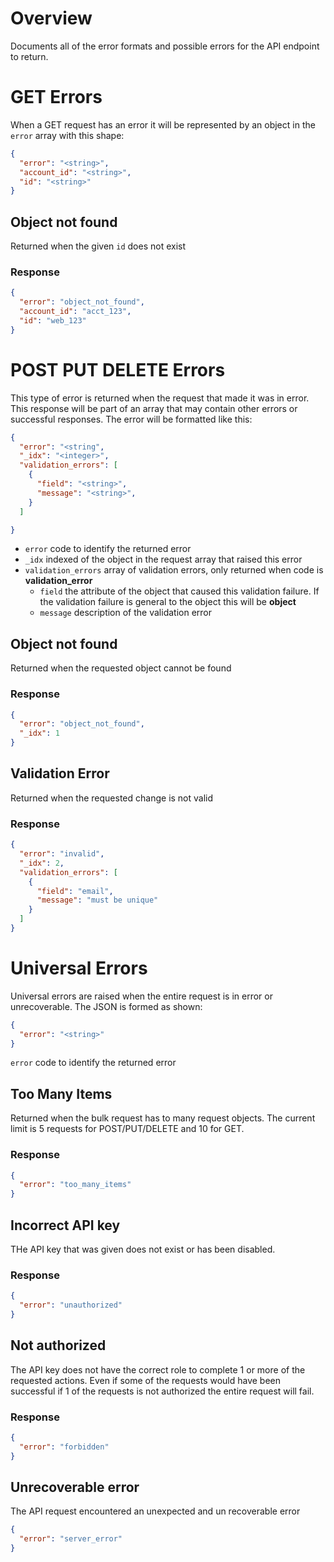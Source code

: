 # Overview

Documents all of the error formats and possible errors for the API endpoint to return.

# GET Errors

When a GET request has an error it will be represented by an object in the `error` array with this shape:

```JSON
{
  "error": "<string>",
  "account_id": "<string>",
  "id": "<string>"
}
```

## Object not found

Returned when the given `id` does not exist

### Response

```JSON
{
  "error": "object_not_found",
  "account_id": "acct_123",
  "id": "web_123"
}
```

# POST PUT DELETE Errors

This type of error is returned when the request that made it was in error. This response will be part of an array that may contain other errors or successful responses.  The error will be formatted like this:

```JSON
{
  "error": "<string",
  "_idx": "<integer>",
  "validation_errors": [
    {
      "field": "<string>",
      "message": "<string>",
    }
  ]

}
```

* `error` code to identify the returned error
* `_idx` indexed of the object in the request array that raised this error
* `validation_errors` array of validation errors, only returned when code is **validation_error**
  * `field` the attribute of the object that caused this validation failure. If the validation failure is general to the object this will be **object**
  * `message` description of the validation error

## Object not found

Returned when the requested object cannot be found

### Response

```JSON
{
  "error": "object_not_found",
  "_idx": 1
}
```

## Validation Error

Returned when the requested change is not valid

### Response

```JSON
{
  "error": "invalid",
  "_idx": 2,
  "validation_errors": [
    {
      "field": "email",
      "message": "must be unique"
    }
  ]
}
```

# Universal Errors

Universal errors are raised when the entire request is in error or unrecoverable. The JSON is formed as shown:

```JSON
{
  "error": "<string>"
}
```

`error` code to identify the returned error

## Too Many Items

Returned when the bulk request has to many request objects. The current limit is 5 requests for POST/PUT/DELETE and 10 for GET.  

### Response

```JSON
{
  "error": "too_many_items"
}
```

## Incorrect API key

THe API key that was given does not exist or has been disabled.  

### Response

```JSON
{
  "error": "unauthorized"
}
```


## Not authorized

The API key does not have the correct role to complete 1 or more of the requested actions. Even if some of the requests would have been successful if 1 of the requests is not authorized the entire request will fail.

### Response

```JSON
{
  "error": "forbidden"
}
```

## Unrecoverable error

The API request encountered an unexpected and un recoverable error

```JSON
{
  "error": "server_error"
}
```